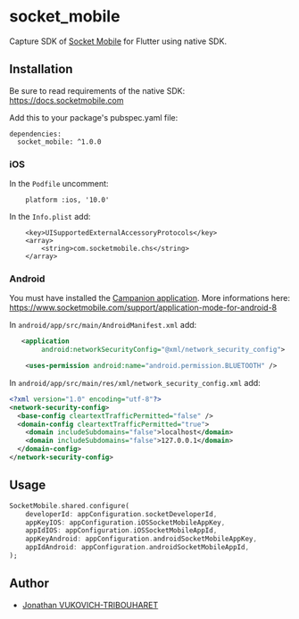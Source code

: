 # socket_mobile

Capture SDK of [Socket Mobile](https://www.socketmobile.com) for Flutter using native SDK.

## Installation

Be sure to read requirements of the native SDK:
https://docs.socketmobile.com

Add this to your package's pubspec.yaml file:

```
dependencies:
  socket_mobile: ^1.0.0
```

### iOS

In the `Podfile` uncomment:

```
    platform :ios, '10.0'
```

In the `Info.plist` add:

```
	<key>UISupportedExternalAccessoryProtocols</key>
	<array>
		<string>com.socketmobile.chs</string>
	</array>
```

### Android

You must have installed the [Campanion application](https://play.google.com/store/apps/details?id=com.socketmobile.companion).
More informations here: https://www.socketmobile.com/support/application-mode-for-android-8

In `android/app/src/main/AndroidManifest.xml` add:

```xml
   <application
        android:networkSecurityConfig="@xml/network_security_config">

    <uses-permission android:name="android.permission.BLUETOOTH" />
```

In `android/app/src/main/res/xml/network_security_config.xml` add:

```xml
<?xml version="1.0" encoding="utf-8"?>
<network-security-config>
  <base-config cleartextTrafficPermitted="false" />
  <domain-config cleartextTrafficPermitted="true">
    <domain includeSubdomains="false">localhost</domain>
    <domain includeSubdomains="false">127.0.0.1</domain>
  </domain-config>
</network-security-config>
```

## Usage

```dart
SocketMobile.shared.configure(
	developerId: appConfiguration.socketDeveloperId,
	appKeyIOS: appConfiguration.iOSSocketMobileAppKey,
	appIdIOS: appConfiguration.iOSSocketMobileAppId,
	appKeyAndroid: appConfiguration.androidSocketMobileAppKey,
	appIdAndroid: appConfiguration.androidSocketMobileAppId,
);
```

## Author

- [Jonathan VUKOVICH-TRIBOUHARET](https://github.com/jonathantribouharet)
